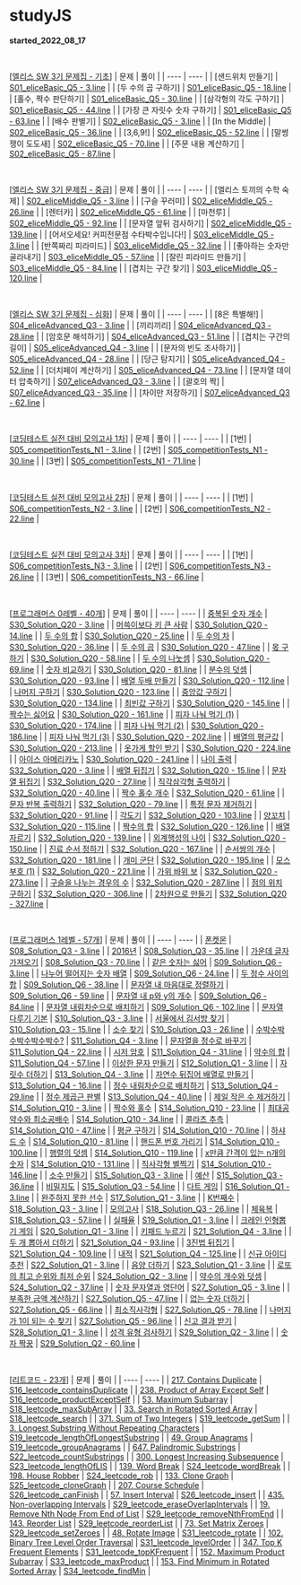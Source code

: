 # studyJS
 <b>started_2022_08_17</b>

<br>

 [<U>엘리스 SW 3기 문제집 - 기초</U>]
| 문제 | 풀이 |
| ---- | ---- |
| [샌드위치 만들기] | [S01_eliceBasic_Q5 - 3.line](https://github.com/Salmambo/studyJS/blob/main/S01_eliceBasic_Q5.js) |
| [두 수의 곱 구하기] | [S01_eliceBasic_Q5 - 18.line](https://github.com/Salmambo/studyJS/blob/main/S01_eliceBasic_Q5.js) |
| [홀수, 짝수 판단하기] | [S01_eliceBasic_Q5 - 30.line](https://github.com/Salmambo/studyJS/blob/main/S01_eliceBasic_Q5.js) |
| [삼각형의 각도 구하기] | [S01_eliceBasic_Q5 - 44.line](https://github.com/Salmambo/studyJS/blob/main/S01_eliceBasic_Q5.js) |
| [가장 큰 자릿수 숫자 구하기] | [S01_eliceBasic_Q5 - 63.line](https://github.com/Salmambo/studyJS/blob/main/S01_eliceBasic_Q5.js) |
| [배수 판별기] | [S02_eliceBasic_Q5 - 3.line](https://github.com/Salmambo/studyJS/blob/main/S02_eliceBasic_Q5.js) |
| [In the Middle] | [S02_eliceBasic_Q5 - 36.line](https://github.com/Salmambo/studyJS/blob/main/S02_eliceBasic_Q5.js) |
| [3,6,9!] | [S02_eliceBasic_Q5 - 52.line](https://github.com/Salmambo/studyJS/blob/main/S02_eliceBasic_Q5.js) |
| [말썽쟁이 도도새] | [S02_eliceBasic_Q5 - 70.line](https://github.com/Salmambo/studyJS/blob/main/S02_eliceBasic_Q5.js) |
| [주문 내용 계산하기] | [S02_eliceBasic_Q5 - 87.line](https://github.com/Salmambo/studyJS/blob/main/S02_eliceBasic_Q5.js) |

<br>

 [<U>엘리스 SW 3기 문제집 - 중급</U>]
| 문제 | 풀이 |
| ---- | ---- |
| [엘리스 토끼의 수학 숙제] | [S02_eliceMiddle_Q5 - 3.line](https://github.com/Salmambo/studyJS/blob/main/S02_eliceMiddle_Q5.js) |
| [구슬 꾸러미] | [S02_eliceMiddle_Q5 - 26.line](https://github.com/Salmambo/studyJS/blob/main/S02_eliceMiddle_Q5.js) |
| [렌터카] | [S02_eliceMiddle_Q5 - 61.line](https://github.com/Salmambo/studyJS/blob/main/S02_eliceMiddle_Q5.js) |
| [마천루] | [S02_eliceMiddle_Q5 - 92.line](https://github.com/Salmambo/studyJS/blob/main/S02_eliceMiddle_Q5.js) |
| [문자열 앞뒤 검사하기] | [S02_eliceMiddle_Q5 - 139.line](https://github.com/Salmambo/studyJS/blob/main/S02_eliceMiddle_Q5.js) |
| [어서오세요! 커피전문점 수타박수입니다!] | [S03_eliceMiddle_Q5 - 3.line](https://github.com/Salmambo/studyJS/blob/main/S03_eliceMiddle_Q5.js) |
| [반쪽짜리 피라미드] | [S03_eliceMiddle_Q5 - 32.line](https://github.com/Salmambo/studyJS/blob/main/S03_eliceMiddle_Q5.js) |
| [좋아하는 숫자만 골라내기] | [S03_eliceMiddle_Q5 - 57.line](https://github.com/Salmambo/studyJS/blob/main/S03_eliceMiddle_Q5.js) |
| [잘린 피라미드 만들기] | [S03_eliceMiddle_Q5 - 84.line](https://github.com/Salmambo/studyJS/blob/main/S03_eliceMiddle_Q5.js) |
| [겹치는 구간 찾기] | [S03_eliceMiddle_Q5 - 120.line](https://github.com/Salmambo/studyJS/blob/main/S03_eliceMiddle_Q5.js) |

<br>

 [<U>엘리스 SW 3기 문제집 - 심화</U>]
| 문제 | 풀이 |
| ---- | ---- |
| [8은 특별해!] | [S04_eliceAdvanced_Q3 - 3.line](https://github.com/Salmambo/studyJS/blob/main/S04_eliceAdvanced_Q3.js) |
| [끼리끼리] | [S04_eliceAdvanced_Q3 - 28.line](https://github.com/Salmambo/studyJS/blob/main/S04_eliceAdvanced_Q3.js) |
| [암호문 해석하기] | [S04_eliceAdvanced_Q3 - 51.line](https://github.com/Salmambo/studyJS/blob/main/S04_eliceAdvanced_Q3.js) |
| [겹치는 구간의 길이] | [S05_eliceAdvanced_Q4 - 3.line](https://github.com/Salmambo/studyJS/blob/main/S05_eliceAdvanced_Q4.js) |
| [문자의 빈도 조사하기] | [S05_eliceAdvanced_Q4 - 28.line](https://github.com/Salmambo/studyJS/blob/main/S05_eliceAdvanced_Q4.js) |
| [당근 탐지기] | [S05_eliceAdvanced_Q4 - 52.line](https://github.com/Salmambo/studyJS/blob/main/S05_eliceAdvanced_Q4.js) |
| [더치페이 계산하기] | [S05_eliceAdvanced_Q4 - 73.line](https://github.com/Salmambo/studyJS/blob/main/S05_eliceAdvanced_Q4.js) |
| [문자열 데이터 압축하기] | [S07_eliceAdvanced_Q3 - 3.line](https://github.com/Salmambo/studyJS/blob/main/S07_eliceAdvanced_Q3.js) |
| [괄호의 짝] | [S07_eliceAdvanced_Q3 - 35.line](https://github.com/Salmambo/studyJS/blob/main/S07_eliceAdvanced_Q3.js) |
| [차이만 저장하기] | [S07_eliceAdvanced_Q3 - 62.line](https://github.com/Salmambo/studyJS/blob/main/S07_eliceAdvanced_Q3.js) |

<br>

 [<U>코딩테스트 실전 대비 모의고사 1차</U>]
| 문제 | 풀이 |
| ---- | ---- |
| [1번] | [S05_competitionTests_N1 - 3.line](https://github.com/Salmambo/studyJS/blob/main/S05_competitionTests_N1.js) |
| [2번] | [S05_competitionTests_N1 - 30.line](https://github.com/Salmambo/studyJS/blob/main/S05_competitionTests_N1.js) |
| [3번] | [S05_competitionTests_N1 - 71.line](https://github.com/Salmambo/studyJS/blob/main/S05_competitionTests_N1.js) |

<br>

 [<U>코딩테스트 실전 대비 모의고사 2차</U>]
| 문제 | 풀이 |
| ---- | ---- |
| [1번] | [S06_competitionTests_N2 - 3.line](https://github.com/Salmambo/studyJS/blob/main/S06_competitionTests_N2.js) |
| [2번] | [S06_competitionTests_N2 - 22.line](https://github.com/Salmambo/studyJS/blob/main/S06_competitionTests_N2.js) |

<br>

 [<U>코딩테스트 실전 대비 모의고사 3차</U>]
| 문제 | 풀이 |
| ---- | ---- |
| [1번] | [S06_competitionTests_N3 - 3.line](https://github.com/Salmambo/studyJS/blob/main/S06_competitionTests_N3.js) |
| [2번] | [S06_competitionTests_N3 - 26.line](https://github.com/Salmambo/studyJS/blob/main/S06_competitionTests_N3.js) |
| [3번] | [S06_competitionTests_N3 - 66.line](https://github.com/Salmambo/studyJS/blob/main/S06_competitionTests_N3.js) |

<br>

 [<U>프로그래머스 0레벨 - 40개</U>]
| 문제 | 풀이 |
| ---- | ---- |
| [중복된 숫자 개수](https://school.programmers.co.kr/learn/courses/30/lessons/120583) | [S30_Solution_Q20 - 3.line](https://github.com/Salmambo/studyJS/blob/main/S30_Solution_Q20.js) |
| [머쓱이보다 키 큰 사람](https://school.programmers.co.kr/learn/courses/30/lessons/120585) | [S30_Solution_Q20 - 14.line](https://github.com/Salmambo/studyJS/blob/main/S30_Solution_Q20.js) |
| [두 수의 합](https://school.programmers.co.kr/learn/courses/30/lessons/120802) | [S30_Solution_Q20 - 25.line](https://github.com/Salmambo/studyJS/blob/main/S30_Solution_Q20.js) |
| [두 수의 차](https://school.programmers.co.kr/learn/courses/30/lessons/120803) | [S30_Solution_Q20 - 36.line](https://github.com/Salmambo/studyJS/blob/main/S30_Solution_Q20.js) |
| [두 수의 곱](https://school.programmers.co.kr/learn/courses/30/lessons/120804) | [S30_Solution_Q20 - 47.line](https://github.com/Salmambo/studyJS/blob/main/S30_Solution_Q20.js) |
| [몫 구하기](https://school.programmers.co.kr/learn/courses/30/lessons/120805) | [S30_Solution_Q20 - 58.line](https://github.com/Salmambo/studyJS/blob/main/S30_Solution_Q20.js) |
| [두 수의 나눗셈](https://school.programmers.co.kr/learn/courses/30/lessons/120806) | [S30_Solution_Q20 - 69.line](https://github.com/Salmambo/studyJS/blob/main/S30_Solution_Q20.js) |
| [숫자 비교하기](https://school.programmers.co.kr/learn/courses/30/lessons/120807) | [S30_Solution_Q20 - 81.line](https://github.com/Salmambo/studyJS/blob/main/S30_Solution_Q20.js) |
| [분수의 덧셈](https://school.programmers.co.kr/learn/courses/30/lessons/120808) | [S30_Solution_Q20 - 93.line](https://github.com/Salmambo/studyJS/blob/main/S30_Solution_Q20.js) |
| [배열 두배 만들기](https://school.programmers.co.kr/learn/courses/30/lessons/120809) | [S30_Solution_Q20 - 112.line](https://github.com/Salmambo/studyJS/blob/main/S30_Solution_Q20.js) |
| [나머지 구하기](https://school.programmers.co.kr/learn/courses/30/lessons/120810) | [S30_Solution_Q20 - 123.line](https://github.com/Salmambo/studyJS/blob/main/S30_Solution_Q20.js) |
| [중앙값 구하기](https://school.programmers.co.kr/learn/courses/30/lessons/120811) | [S30_Solution_Q20 - 134.line](https://github.com/Salmambo/studyJS/blob/main/S30_Solution_Q20.js) |
| [최빈값 구하기](https://school.programmers.co.kr/learn/courses/30/lessons/120812) | [S30_Solution_Q20 - 145.line](https://github.com/Salmambo/studyJS/blob/main/S30_Solution_Q20.js) |
| [짝수는 싫어요](https://school.programmers.co.kr/learn/courses/30/lessons/120813) | [S30_Solution_Q20 - 161.line](https://github.com/Salmambo/studyJS/blob/main/S30_Solution_Q20.js) |
| [피자 나눠 먹기 (1)](https://school.programmers.co.kr/learn/courses/30/lessons/120814) | [S30_Solution_Q20 - 174.line](https://github.com/Salmambo/studyJS/blob/main/S30_Solution_Q20.js) |
| [피자 나눠 먹기 (2)](https://school.programmers.co.kr/learn/courses/30/lessons/120815) | [S30_Solution_Q20 - 186.line](https://github.com/Salmambo/studyJS/blob/main/S30_Solution_Q20.js) |
| [피자 나눠 먹기 (3)](https://school.programmers.co.kr/learn/courses/30/lessons/120816) | [S30_Solution_Q20 - 202.line](https://github.com/Salmambo/studyJS/blob/main/S30_Solution_Q20.js) |
| [배열의 평균값](https://school.programmers.co.kr/learn/courses/30/lessons/120817) | [S30_Solution_Q20 - 213.line](https://github.com/Salmambo/studyJS/blob/main/S30_Solution_Q20.js) |
| [옷가게 할인 받기](https://school.programmers.co.kr/learn/courses/30/lessons/120818) | [S30_Solution_Q20 - 224.line](https://github.com/Salmambo/studyJS/blob/main/S30_Solution_Q20.js) |
| [아이스 아메리카노](https://school.programmers.co.kr/learn/courses/30/lessons/120819) | [S30_Solution_Q20 - 241.line](https://github.com/Salmambo/studyJS/blob/main/S30_Solution_Q20.js) |
| [나이 출력](https://school.programmers.co.kr/learn/courses/30/lessons/120820) | [S32_Solution_Q20 - 3.line](https://github.com/Salmambo/studyJS/blob/main/S32_Solution_Q20.js) |
| [배열 뒤집기](https://school.programmers.co.kr/learn/courses/30/lessons/120821) | [S32_Solution_Q20 - 15.line](https://github.com/Salmambo/studyJS/blob/main/S32_Solution_Q20.js) |
| [문자열 뒤집기](https://school.programmers.co.kr/learn/courses/30/lessons/120822) | [S32_Solution_Q20 - 27.line](https://github.com/Salmambo/studyJS/blob/main/S32_Solution_Q20.js) |
| [직각삼각형 출력하기](https://school.programmers.co.kr/learn/courses/30/lessons/120823) | [S32_Solution_Q20 - 40.line](https://github.com/Salmambo/studyJS/blob/main/S32_Solution_Q20.js) |
| [짝수 홀수 개수](https://school.programmers.co.kr/learn/courses/30/lessons/120824) | [S32_Solution_Q20 - 61.line](https://github.com/Salmambo/studyJS/blob/main/S32_Solution_Q20.js) |
| [문자 반복 출력하기](https://school.programmers.co.kr/learn/courses/30/lessons/120825) | [S32_Solution_Q20 - 79.line](https://github.com/Salmambo/studyJS/blob/main/S32_Solution_Q20.js) |
| [특정 문자 제거하기](https://school.programmers.co.kr/learn/courses/30/lessons/120826) | [S32_Solution_Q20 - 91.line](https://github.com/Salmambo/studyJS/blob/main/S32_Solution_Q20.js) |
| [각도기](https://school.programmers.co.kr/learn/courses/30/lessons/120829) | [S32_Solution_Q20 - 103.line](https://github.com/Salmambo/studyJS/blob/main/S32_Solution_Q20.js) |
| [양꼬치](https://school.programmers.co.kr/learn/courses/30/lessons/120830) | [S32_Solution_Q20 - 115.line](https://github.com/Salmambo/studyJS/blob/main/S32_Solution_Q20.js) |
| [짝수의 합](https://school.programmers.co.kr/learn/courses/30/lessons/120831) | [S32_Solution_Q20 - 126.line](https://github.com/Salmambo/studyJS/blob/main/S32_Solution_Q20.js) |
| [배열 자르기](https://school.programmers.co.kr/learn/courses/30/lessons/120833) | [S32_Solution_Q20 - 139.line](https://github.com/Salmambo/studyJS/blob/main/S32_Solution_Q20.js) |
| [외계행성의 나이](https://school.programmers.co.kr/learn/courses/30/lessons/120834) | [S32_Solution_Q20 - 150.line](https://github.com/Salmambo/studyJS/blob/main/S32_Solution_Q20.js) |
| [진료 순서 정하기](https://school.programmers.co.kr/learn/courses/30/lessons/120835) | [S32_Solution_Q20 - 167.line](https://github.com/Salmambo/studyJS/blob/main/S32_Solution_Q20.js) |
| [순서쌍의 개수](https://school.programmers.co.kr/learn/courses/30/lessons/120836) | [S32_Solution_Q20 - 181.line](https://github.com/Salmambo/studyJS/blob/main/S32_Solution_Q20.js) |
| [개미 군단](https://school.programmers.co.kr/learn/courses/30/lessons/120837) | [S32_Solution_Q20 - 195.line](https://github.com/Salmambo/studyJS/blob/main/S32_Solution_Q20.js) |
| [모스부호 (1)](https://school.programmers.co.kr/learn/courses/30/lessons/120838) | [S32_Solution_Q20 - 221.line](https://github.com/Salmambo/studyJS/blob/main/S32_Solution_Q20.js) |
| [가위 바위 보](https://school.programmers.co.kr/learn/courses/30/lessons/120839) | [S32_Solution_Q20 - 273.line](https://github.com/Salmambo/studyJS/blob/main/S32_Solution_Q20.js) |
| [구슬을 나누는 경우의 수](https://school.programmers.co.kr/learn/courses/30/lessons/120840) | [S32_Solution_Q20 - 287.line](https://github.com/Salmambo/studyJS/blob/main/S32_Solution_Q20.js) |
| [점의 위치 구하기](https://school.programmers.co.kr/learn/courses/30/lessons/120841) | [S32_Solution_Q20 - 306.line](https://github.com/Salmambo/studyJS/blob/main/S32_Solution_Q20.js) |
| [2차원으로 만들기](https://school.programmers.co.kr/learn/courses/30/lessons/120842) | [S32_Solution_Q20 - 327.line](https://github.com/Salmambo/studyJS/blob/main/S32_Solution_Q20.js) |

<br>

 [<U>프로그래머스 1레벨 - 57개</U>]
| 문제 | 풀이 |
| ---- | ---- |
| [폰켓몬](https://school.programmers.co.kr/learn/courses/30/lessons/1845) | [S08_Solution_Q3 - 3.line](https://github.com/Salmambo/studyJS/blob/main/S08_Solution_Q3.js) |
| [2016년](https://school.programmers.co.kr/learn/courses/30/lessons/12901) | [S08_Solution_Q3 - 35.line](https://github.com/Salmambo/studyJS/blob/main/S08_Solution_Q3.js) |
| [가운데 글자 가져오기](https://school.programmers.co.kr/learn/courses/30/lessons/12903) | [S08_Solution_Q3 - 70.line](https://github.com/Salmambo/studyJS/blob/main/S08_Solution_Q3.js) |
| [같은 숫자는 싫어](https://school.programmers.co.kr/learn/courses/30/lessons/12906) | [S09_Solution_Q6 - 3.line](https://github.com/Salmambo/studyJS/blob/main/S09_Solution_Q6.js) |
| [나누어 떨어지는 숫자 배열](https://school.programmers.co.kr/learn/courses/30/lessons/12910) | [S09_Solution_Q6 - 24.line](https://github.com/Salmambo/studyJS/blob/main/S09_Solution_Q6.js) |
| [두 정수 사이의 합](https://school.programmers.co.kr/learn/courses/30/lessons/12912) | [S09_Solution_Q6 - 38.line](https://github.com/Salmambo/studyJS/blob/main/S09_Solution_Q6.js) |
| [문자열 내 마음대로 정렬하기](https://school.programmers.co.kr/learn/courses/30/lessons/12915) | [S09_Solution_Q6 - 59.line](https://github.com/Salmambo/studyJS/blob/main/S09_Solution_Q6.js) |
| [문자열 내 p와 y의 개수](https://school.programmers.co.kr/learn/courses/30/lessons/12916) | [S09_Solution_Q6 - 84.line](https://github.com/Salmambo/studyJS/blob/main/S09_Solution_Q6.js) |
| [문자열 내림차순으로 배치하기](https://school.programmers.co.kr/learn/courses/30/lessons/12917) | [S09_Solution_Q6 - 102.line](https://github.com/Salmambo/studyJS/blob/main/S09_Solution_Q6.js) |
| [문자열 다루기 기본](https://school.programmers.co.kr/learn/courses/30/lessons/12918) | [S10_Solution_Q3 - 3.line](https://github.com/Salmambo/studyJS/blob/main/S10_Solution_Q3.js) |
| [서울에서 김서방 찾기](https://school.programmers.co.kr/learn/courses/30/lessons/12919) | [S10_Solution_Q3 - 15.line](https://github.com/Salmambo/studyJS/blob/main/S10_Solution_Q3.js) |
| [소수 찾기](https://school.programmers.co.kr/learn/courses/30/lessons/12921) | [S10_Solution_Q3 - 26.line](https://github.com/Salmambo/studyJS/blob/main/S10_Solution_Q3.js) |
| [수박수박수박수박수박수?](https://school.programmers.co.kr/learn/courses/30/lessons/12922) | [S11_Solution_Q4 - 3.line](https://github.com/Salmambo/studyJS/blob/main/S11_Solution_Q4.js) |
| [문자열을 정수로 바꾸기](https://school.programmers.co.kr/learn/courses/30/lessons/12925) | [S11_Solution_Q4 - 22.line](https://github.com/Salmambo/studyJS/blob/main/S11_Solution_Q4.js) |
| [시저 암호](https://school.programmers.co.kr/learn/courses/30/lessons/12926) | [S11_Solution_Q4 - 31.line](https://github.com/Salmambo/studyJS/blob/main/S11_Solution_Q4.js) |
| [약수의 합](https://school.programmers.co.kr/learn/courses/30/lessons/12928) | [S11_Solution_Q4 - 57.line](https://github.com/Salmambo/studyJS/blob/main/S11_Solution_Q4.js) |
| [이상한 문자 만들기](https://school.programmers.co.kr/learn/courses/30/lessons/12930) | [S12_Solution_Q1 - 3.line](https://github.com/Salmambo/studyJS/blob/main/S12_Solution_Q1.js) |
| [자릿수 더하기](https://school.programmers.co.kr/learn/courses/30/lessons/12931) | [S13_Solution_Q4 - 3.line](https://github.com/Salmambo/studyJS/blob/main/S13_Solution_Q4.js) |
| [자연수 뒤집어 배열로 만들기](https://school.programmers.co.kr/learn/courses/30/lessons/12932) | [S13_Solution_Q4 - 16.line](https://github.com/Salmambo/studyJS/blob/main/S13_Solution_Q4.js) |
| [정수 내림차순으로 배치하기](https://school.programmers.co.kr/learn/courses/30/lessons/12933) | [S13_Solution_Q4 - 29.line](https://github.com/Salmambo/studyJS/blob/main/S13_Solution_Q4.js) |
| [정수 제곱근 판별](https://school.programmers.co.kr/learn/courses/30/lessons/12934) | [S13_Solution_Q4 - 40.line](https://github.com/Salmambo/studyJS/blob/main/S13_Solution_Q4.js) |
| [제일 작은 수 제거하기](https://school.programmers.co.kr/learn/courses/30/lessons/12935) | [S14_Solution_Q10 - 3.line](https://github.com/Salmambo/studyJS/blob/main/S14_Solution_Q10.js) |
| [짝수와 홀수](https://school.programmers.co.kr/learn/courses/30/lessons/12937) | [S14_Solution_Q10 - 23.line](https://github.com/Salmambo/studyJS/blob/main/S14_Solution_Q10.js) |
| [최대공약수와 최소공배수](https://school.programmers.co.kr/learn/courses/30/lessons/12940) | [S14_Solution_Q10 - 34.line](https://github.com/Salmambo/studyJS/blob/main/S14_Solution_Q10.js) |
| [콜라츠 추측](https://school.programmers.co.kr/learn/courses/30/lessons/12943) | [S14_Solution_Q10 - 47.line](https://github.com/Salmambo/studyJS/blob/main/S14_Solution_Q10.js) |
| [평균 구하기](https://school.programmers.co.kr/learn/courses/30/lessons/12944) | [S14_Solution_Q10 - 70.line](https://github.com/Salmambo/studyJS/blob/main/S14_Solution_Q10.js) |
| [하샤드 수](https://school.programmers.co.kr/learn/courses/30/lessons/12947) | [S14_Solution_Q10 - 81.line](https://github.com/Salmambo/studyJS/blob/main/S14_Solution_Q10.js) |
| [핸드폰 번호 가리기](https://school.programmers.co.kr/learn/courses/30/lessons/12948) | [S14_Solution_Q10 - 100.line](https://github.com/Salmambo/studyJS/blob/main/S14_Solution_Q10.js) |
| [행렬의 덧셈](https://school.programmers.co.kr/learn/courses/30/lessons/12950) | [S14_Solution_Q10 - 119.line](https://github.com/Salmambo/studyJS/blob/main/S14_Solution_Q10.js) |
| [x만큼 간격이 있는 n개의 숫자](https://school.programmers.co.kr/learn/courses/30/lessons/12954) | [S14_Solution_Q10 - 131.line](https://github.com/Salmambo/studyJS/blob/main/S14_Solution_Q10.js) |
| [직사각형 별찍기](https://school.programmers.co.kr/learn/courses/30/lessons/12969) | [S14_Solution_Q10 - 146.line](https://github.com/Salmambo/studyJS/blob/main/S14_Solution_Q10.js) |
| [소수 만들기](https://school.programmers.co.kr/learn/courses/30/lessons/12977) | [S15_Solution_Q3 - 3.line](https://github.com/Salmambo/studyJS/blob/main/S15_Solution_Q3.js) |
| [예산](https://school.programmers.co.kr/learn/courses/30/lessons/12982) | [S15_Solution_Q3 - 36.line](https://github.com/Salmambo/studyJS/blob/main/S15_Solution_Q3.js) |
| [비밀지도](https://school.programmers.co.kr/learn/courses/30/lessons/17681) | [S15_Solution_Q3 - 54.line](https://github.com/Salmambo/studyJS/blob/main/S15_Solution_Q3.js) |
| [다트 게임](https://school.programmers.co.kr/learn/courses/30/lessons/17682) | [S16_Solution_Q1 - 3.line](https://github.com/Salmambo/studyJS/blob/main/S16_Solution_Q1.js) |
| [완주하지 못한 선수](https://school.programmers.co.kr/learn/courses/30/lessons/42576) | [S17_Solution_Q1 - 3.line](https://github.com/Salmambo/studyJS/blob/main/S17_Solution_Q1.js) |
| [K번째수](https://school.programmers.co.kr/learn/courses/30/lessons/42748) | [S18_Solution_Q3 - 3.line](https://github.com/Salmambo/studyJS/blob/main/S18_Solution_Q3.js) |
| [모의고사](https://school.programmers.co.kr/learn/courses/30/lessons/42840) | [S18_Solution_Q3 - 26.line](https://github.com/Salmambo/studyJS/blob/main/S18_Solution_Q3.js) |
| [체육복](https://school.programmers.co.kr/learn/courses/30/lessons/42862) | [S18_Solution_Q3 - 57.line](https://github.com/Salmambo/studyJS/blob/main/S18_Solution_Q3.js) |
| [실패율](https://school.programmers.co.kr/learn/courses/30/lessons/42889) | [S19_Solution_Q1 - 3.line](https://github.com/Salmambo/studyJS/blob/main/S19_Solution_Q1.js) |
| [크레인 인형뽑기 게임](https://school.programmers.co.kr/learn/courses/30/lessons/64061) | [S20_Solution_Q1 - 3.line](https://github.com/Salmambo/studyJS/blob/main/S20_Solution_Q1.js) |
| [키패드 누르기](https://school.programmers.co.kr/learn/courses/30/lessons/67256) | [S21_Solution_Q4 - 3.line](https://github.com/Salmambo/studyJS/blob/main/S21_Solution_Q4.js) |
| [두 개 뽑아서 더하기](https://school.programmers.co.kr/learn/courses/30/lessons/68644) | [S21_Solution_Q4 - 93.line](https://github.com/Salmambo/studyJS/blob/main/S21_Solution_Q4.js) |
| [3진법 뒤집기](https://school.programmers.co.kr/learn/courses/30/lessons/68935) | [S21_Solution_Q4 - 109.line](https://github.com/Salmambo/studyJS/blob/main/S21_Solution_Q4.js) |
| [내적](https://school.programmers.co.kr/learn/courses/30/lessons/70128) | [S21_Solution_Q4 - 125.line](https://github.com/Salmambo/studyJS/blob/main/S21_Solution_Q4.js) |
| [신규 아이디 추천](https://school.programmers.co.kr/learn/courses/30/lessons/72410) | [S22_Solution_Q1 - 3.line](https://github.com/Salmambo/studyJS/blob/main/S22_Solution_Q1.js) |
| [음양 더하기](https://school.programmers.co.kr/learn/courses/30/lessons/76501) | [S23_Solution_Q1 - 3.line](https://github.com/Salmambo/studyJS/blob/main/S23_Solution_Q1.js) |
| [로또의 최고 순위와 최저 순위](https://school.programmers.co.kr/learn/courses/30/lessons/77484) | [S24_Solution_Q2 - 3.line](https://github.com/Salmambo/studyJS/blob/main/S24_Solution_Q2.js) |
| [약수의 개수와 덧셈](https://school.programmers.co.kr/learn/courses/30/lessons/77884) | [S24_Solution_Q2 - 37.line](https://github.com/Salmambo/studyJS/blob/main/S24_Solution_Q2.js) |
| [숫자 문자열과 영단어](https://school.programmers.co.kr/learn/courses/30/lessons/81301) | [S27_Solution_Q5 - 3.line](https://github.com/Salmambo/studyJS/blob/main/S27_Solution_Q5.js) |
| [부족한 금액 계산하기](https://school.programmers.co.kr/learn/courses/30/lessons/82612) | [S27_Solution_Q5 - 47.line](https://github.com/Salmambo/studyJS/blob/main/S27_Solution_Q5.js) |
| [없는 숫자 더하기](https://school.programmers.co.kr/learn/courses/30/lessons/86051) | [S27_Solution_Q5 - 66.line](https://github.com/Salmambo/studyJS/blob/main/S27_Solution_Q5.js) |
| [최소직사각형](https://school.programmers.co.kr/learn/courses/30/lessons/86491) | [S27_Solution_Q5 - 78.line](https://github.com/Salmambo/studyJS/blob/main/S27_Solution_Q5.js) |
| [나머지가 1이 되는 수 찾기](https://school.programmers.co.kr/learn/courses/30/lessons/87389) | [S27_Solution_Q5 - 96.line](https://github.com/Salmambo/studyJS/blob/main/S27_Solution_Q5.js) |
| [신고 결과 받기](https://school.programmers.co.kr/learn/courses/30/lessons/92334) | [S28_Solution_Q1 - 3.line](https://github.com/Salmambo/studyJS/blob/main/S28_Solution_Q1.js) |
| [성격 유형 검사하기](https://school.programmers.co.kr/learn/courses/30/lessons/118666) | [S29_Solution_Q2 - 3.line](https://github.com/Salmambo/studyJS/blob/main/S29_Solution_Q2.js) |
| [숫자 짝꿍](https://school.programmers.co.kr/learn/courses/30/lessons/131128) | [S29_Solution_Q2 - 60.line](https://github.com/Salmambo/studyJS/blob/main/S29_Solution_Q2.js) |

<br>

 [<U>리트코드 - 23개</U>]
| 문제 | 풀이 |
| ---- | ---- |
| [217. Contains Duplicate](https://leetcode.com/problems/contains-duplicate/) | [S16_leetcode_containsDuplicate](https://github.com/Salmambo/Leetcode-Algorithm-study/blob/main/Kim%20Jeetaek/S16_leetcode_containsDuplicate.js) |
| [238. Product of Array Except Self](https://leetcode.com/problems/product-of-array-except-self/) | [S16_leetcode_productExceptSelf](https://github.com/Salmambo/Leetcode-Algorithm-study/blob/main/Kim%20Jeetaek/S16_leetcode_productExceptSelf.js) |
| [53. Maximum Subarray](https://leetcode.com/problems/maximum-subarray/) | [S18_leetcode_maxSubArray](https://github.com/Salmambo/Leetcode-Algorithm-study/blob/main/Kim%20Jeetaek/S18_leetcode_maxSubArray.js) |
| [33. Search in Rotated Sorted Array](https://leetcode.com/problems/search-in-rotated-sorted-array/) | [S18_leetcode_search](https://github.com/Salmambo/Leetcode-Algorithm-study/blob/main/Kim%20Jeetaek/S18_leetcode_search.js) |
| [371. Sum of Two Integers](https://leetcode.com/problems/sum-of-two-integers/) | [S19_leetcode_getSum](https://github.com/Salmambo/Leetcode-Algorithm-study/blob/main/Kim%20Jeetaek/S19_leetcode_getSum.js) |
| [3. Longest Substring Without Repeating Characters](https://leetcode.com/problems/longest-substring-without-repeating-characters/) | [S19_leetcode_lengthOfLongestSubstring](https://github.com/Salmambo/Leetcode-Algorithm-study/blob/main/Kim%20Jeetaek/S19_leetcode_lengthOfLongestSubstring.js) |
| [49. Group Anagrams](https://leetcode.com/problems/group-anagrams/) | [S19_leetcode_groupAnagrams](https://github.com/Salmambo/Leetcode-Algorithm-study/blob/main/Kim%20Jeetaek/S19_leetcode_groupAnagrams.js) |
| [647. Palindromic Substrings](https://leetcode.com/problems/palindromic-substrings/) | [S22_leetcode_countSubstrings](https://github.com/Salmambo/Leetcode-Algorithm-study/blob/main/Kim%20Jeetaek/S22_leetcode_countSubstrings.js) |
| [300. Longest Increasing Subsequence](https://leetcode.com/problems/longest-increasing-subsequence/) | [S23_leetcode_lengthOfLIS](https://github.com/Salmambo/Leetcode-Algorithm-study/blob/main/Kim%20Jeetaek/S23_leetcode_lengthOfLIS.js) |
| [139. Word Break](https://leetcode.com/problems/word-break/) | [S24_leetcode_wordBreak](https://github.com/Salmambo/Leetcode-Algorithm-study/blob/main/Kim%20Jeetaek/S24_leetcode_wordBreak.js) |
| [198. House Robber](https://leetcode.com/problems/house-robber/) | [S24_leetcode_rob](https://github.com/Salmambo/Leetcode-Algorithm-study/blob/main/Kim%20Jeetaek/S24_leetcode_rob.js) |
| [133. Clone Graph](https://leetcode.com/problems/clone-graph/) | [S25_leetcode_cloneGraph](https://github.com/Salmambo/Leetcode-Algorithm-study/blob/main/Kim%20Jeetaek/S25_leetcode_cloneGraph.js) |
| [207. Course Schedule](https://leetcode.com/problems/course-schedule/) | [S26_leetcode_canFinish](https://github.com/Salmambo/Leetcode-Algorithm-study/blob/main/Kim%20Jeetaek/S26_leetcode_canFinish.js) |
| [57. Insert Interval](https://leetcode.com/problems/insert-interval/) | [S26_leetcode_insert](https://github.com/Salmambo/Leetcode-Algorithm-study/blob/main/Kim%20Jeetaek/S26_leetcode_insert.js) |
| [435. Non-overlapping Intervals](https://leetcode.com/problems/non-overlapping-intervals/) | [S29_leetcode_eraseOverlapIntervals](https://github.com/Salmambo/Leetcode-Algorithm-study/blob/main/Kim%20Jeetaek/S29_leetcode_eraseOverlapIntervals.js#L2) |
| [19. Remove Nth Node From End of List](https://leetcode.com/problems/remove-nth-node-from-end-of-list/) | [S29_leetcode_removeNthFromEnd](https://github.com/Salmambo/Leetcode-Algorithm-study/blob/main/Kim%20Jeetaek/S29_leetcode_removeNthFromEnd.js) |
| [143. Reorder List](https://leetcode.com/problems/reorder-list/) | [S29_leetcode_reorderList](https://github.com/Salmambo/Leetcode-Algorithm-study/blob/main/Kim%20Jeetaek/S29_leetcode_reorderList.js) |
| [73. Set Matrix Zeroes](https://leetcode.com/problems/set-matrix-zeroes/) | [S29_leetcode_setZeroes](https://github.com/Salmambo/Leetcode-Algorithm-study/blob/main/Kim%20Jeetaek/S29_leetcode_setZeroes.js) |
| [48. Rotate Image](https://leetcode.com/problems/rotate-image/) | [S31_leetcode_rotate](https://github.com/Salmambo/Leetcode-Algorithm-study/blob/main/Kim%20Jeetaek/S31_leetcode_rotate.js) |
| [102. Binary Tree Level Order Traversal](https://leetcode.com/problems/binary-tree-level-order-traversal/) | [S31_leetcode_levelOrder](https://github.com/Salmambo/Leetcode-Algorithm-study/blob/main/Kim%20Jeetaek/S31_leetcode_levelOrder.js) |
| [347. Top K Frequent Elements](https://leetcode.com/problems/top-k-frequent-elements/) | [S31_leetcode_topKFrequent](https://github.com/Salmambo/Leetcode-Algorithm-study/blob/main/Kim%20Jeetaek/S31_leetcode_topKFrequent.js) |
| [152. Maximum Product Subarray](https://leetcode.com/problems/maximum-product-subarray/) | [S33_leetcode_maxProduct](https://github.com/Salmambo/Leetcode-Algorithm-study/blob/main/Kim%20Jeetaek/S33_leetcode_maxProduct.js) |
| [153. Find Minimum in Rotated Sorted Array](https://leetcode.com/problems/find-minimum-in-rotated-sorted-array/) | [S34_leetcode_findMin](https://github.com/Salmambo/Leetcode-Algorithm-study/blob/main/Kim%20Jeetaek/S34_leetcode_findMin.js) |